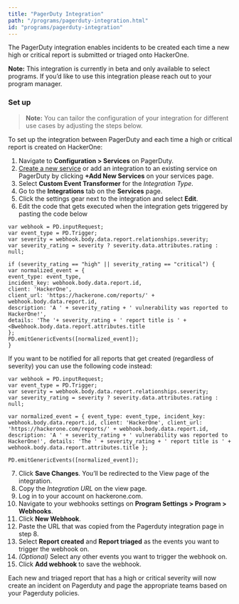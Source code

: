```yaml
---
title: "PagerDuty Integration"
path: "/programs/pagerduty-integration.html"
id: "programs/pagerduty-integration"
---
```


<style>
.contents {
  margin-left: 1.45rem;
  margin-right: 1.45rem;
  border-radius: 0.3em;
  width: 60%;
}
</style>

The PagerDuty integration enables incidents to be created each time a new high or critical report is submitted or triaged onto HackerOne.

<div class="betanote" markdown="1">
<b>Note:</b> This integration is currently in beta and only available to select programs. If you’d like to use this integration please reach out to your program manager.
</div>

### Set up

> **Note:** You can tailor the configuration of your integration for different use cases by adjusting the steps below.

To set up the integration between PagerDuty and each time a high or critical report is created on HackerOne:

1. Navigate to **Configuration > Services** on PagerDuty.
2. [Create a new service](https://support.pagerduty.com/docs/services-and-integrations#section-events-api-v2) or add an integration to an existing service on PagerDuty by clicking **+Add New Services** on your services page.
3. Select **Custom Event Transformer** for the *Integration Type*.
4. Go to the **Integrations** tab on the **Services** page.
5. Click the settings gear next to the integration and select **Edit**.
6. Edit the code that gets executed when the integration gets triggered by pasting the code below

`var webhook = PD.inputRequest;`
<br>`var event_type = PD.Trigger;`
<br>`var severity = webhook.body.data.report.relationships.severity;`
<br>`var severity_rating = severity ? severity.data.attributes.rating : null;`

`if (severity_rating == "high" || severity_rating == "critical") {`
  <br> `var normalized_event = {`
    <br> `event_type: event_type,`
    <br> `incident_key: webhook.body.data.report.id,`
    <br> `client: 'HackerOne',`
    <br> `client_url: 'https://hackerone.com/reports/' + webhook.body.data.report.id,`
    <br>`description: 'A ' + severity_rating + ' vulnerability was reported to HackerOne!',`
    <br> `details: 'The '+ severity_rating + ' report title is ' + <Bwebhook.body.data.report.attributes.title`
  <br> `};`
  <br> `PD.emitGenericEvents([normalized_event]);`
<br>`}`


If you want to be notified for all reports that get created (regardless of severity) you can use the following code instead:

`var webhook = PD.inputRequest;`
<br>`var event_type = PD.Trigger;`
<br>`var severity = webhook.body.data.report.relationships.severity;`
<br>`var severity_rating = severity ? severity.data.attributes.rating : null;`

`var normalized_event = {
  event_type: event_type,
  incident_key: webhook.body.data.report.id,
  client: 'HackerOne',
  client_url: 'https://hackerone.com/reports/' + webhook.body.data.report.id,
  description: 'A ' + severity_rating + ' vulnerability was reported to HackerOne!',
  details: 'The ' + severity_rating + ' report title is ' + webhook.body.data.report.attributes.title
};`

`PD.emitGenericEvents([normalized_event]);`

7. Click **Save Changes**. You’ll be redirected to the View page of the integration.
8. Copy the *Integration URL* on the view page.
9. Log in to your account on hackerone.com.
10. Navigate to your webhooks settings on **Program Settings > Program > Webhooks**.
11. Click **New Webhook**.
12. Paste the URL that was copied from the Pagerduty integration page in step 8.
13. Select **Report created** and **Report triaged** as the events you want to trigger the webhook on.
14. *(Optional)* Select any other events you want to trigger the webhook on.
15. Click **Add webhook** to save the webhook.

Each new and triaged report that has a high or critical severity will now create an incident on Pagerduty and page the appropriate teams based on your Pagerduty policies.
